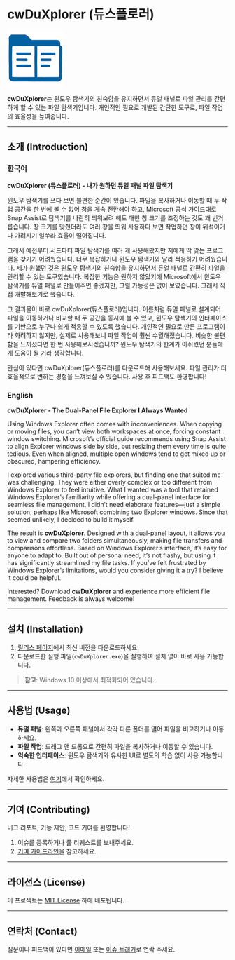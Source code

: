 # cwDuXplorer (듀스플로러)

![cwDuXplorer Logo](files/duXplorer.png) <!-- 로고 이미지 추가 시 경로 지정 -->

**cwDuXplorer**는 윈도우 탐색기의 친숙함을 유지하면서 듀얼 패널로 파일 관리를 간편하게 할 수 있는 파일 탐색기입니다. 개인적인 필요로 개발된 간단한 도구로, 파일 작업의 효율성을 높여줍니다.

---

## 소개 (Introduction)

### 한국어

**cwDuXplorer (듀스플로러) - 내가 원하던 듀얼 패널 파일 탐색기**

윈도우 탐색기를 쓰다 보면 불편한 순간이 있습니다. 파일을 복사하거나 이동할 때 두 작업 공간을 한 번에 볼 수 없어 창을 계속 전환해야 하고, Microsoft 공식 가이드대로 Snap Assist로 탐색기를 나란히 띄워보려 해도 매번 창 크기를 조정하는 것도 꽤 번거롭습니다. 창 크기를 맞췄더라도 여러 창을 띄워 사용하다 보면 작업하던 창이 뒤섞이거나 가려지기 일쑤라 효율이 떨어집니다.

그래서 예전부터 서드파티 파일 탐색기를 여러 개 사용해봤지만 저에게 딱 맞는 프로그램을 찾기가 어려웠습니다. 너무 복잡하거나 윈도우 탐색기와 달라 적응하기 어려웠습니다. 제가 원했던 것은 윈도우 탐색기의 친숙함을 유지하면서 듀얼 패널로 간편히 파일을 관리할 수 있는 도구였습니다. 복잡한 기능은 원하지 않았기에 Microsoft에서 윈도우 탐색기를 듀얼 패널로 만들어주면 좋겠지만, 그럴 가능성은 없어 보였습니다. 그래서 직접 개발해보기로 했습니다.

그 결과물이 바로 cwDuXplorer(듀스플로러)입니다. 이름처럼 듀얼 패널로 설계되어 파일을 이동하거나 비교할 때 두 공간을 동시에 볼 수 있고, 윈도우 탐색기의 인터페이스를 기반으로 누구나 쉽게 적응할 수 있도록 했습니다. 개인적인 필요로 만든 프로그램이라 화려하지 않지만, 실제로 사용해보니 파일 작업이 훨씬 수월해졌습니다. 비슷한 불편함을 느끼셨다면 한 번 사용해보시겠습니까? 윈도우 탐색기의 한계가 아쉬웠던 분들에게 도움이 될 거라 생각합니다.

관심이 있다면 cwDuXplorer(듀스플로러)를 다운로드해 사용해보세요. 파일 관리가 더 효율적으로 변하는 경험을 느껴보실 수 있습니다. 사용 후 피드백도 환영합니다!

### English

**cwDuXplorer - The Dual-Panel File Explorer I Always Wanted**

Using Windows Explorer often comes with inconveniences. When copying or moving files, you can’t view both workspaces at once, forcing constant window switching. Microsoft’s official guide recommends using Snap Assist to align Explorer windows side by side, but resizing them every time is quite tedious. Even when aligned, multiple open windows tend to get mixed up or obscured, hampering efficiency.

I explored various third-party file explorers, but finding one that suited me was challenging. They were either overly complex or too different from Windows Explorer to feel intuitive. What I wanted was a tool that retained Windows Explorer’s familiarity while offering a dual-panel interface for seamless file management. I didn’t need elaborate features—just a simple solution, perhaps like Microsoft combining two Explorer windows. Since that seemed unlikely, I decided to build it myself.

The result is **cwDuXplorer**. Designed with a dual-panel layout, it allows you to view and compare two folders simultaneously, making file transfers and comparisons effortless. Based on Windows Explorer’s interface, it’s easy for anyone to adapt to. Built out of personal need, it’s not flashy, but using it has significantly streamlined my file tasks. If you’ve felt frustrated by Windows Explorer’s limitations, would you consider giving it a try? I believe it could be helpful.

Interested? Download **cwDuXplorer** and experience more efficient file management. Feedback is always welcome!

---

## 설치 (Installation)

1. [릴리스 페이지](https://github.com/ImWanderMaker/cwDuxplorer/releases)에서 최신 버전을 다운로드하세요.
2. 다운로드한 실행 파일(`cwDuXplorer.exe`)을 실행하여 설치 없이 바로 사용 가능합니다.

> **참고**: Windows 10 이상에서 최적화되어 있습니다.

---

## 사용법 (Usage)

- **듀얼 패널**: 왼쪽과 오른쪽 패널에서 각각 다른 폴더를 열어 파일을 비교하거나 이동하세요.
- **파일 작업**: 드래그 앤 드롭으로 간편히 파일을 복사하거나 이동할 수 있습니다.
- **익숙한 인터페이스**: 윈도우 탐색기와 유사한 UI로 별도의 학습 없이 사용 가능합니다.

자세한 사용법은 [여기](path/to/documentation)에서 확인하세요.

---

## 기여 (Contributing)

버그 리포트, 기능 제안, 코드 기여를 환영합니다!  
1. 이슈를 등록하거나 풀 리퀘스트를 보내주세요.
2. [기여 가이드라인](path/to/CONTRIBUTING.md)을 참고하세요.

---

## 라이선스 (License)

이 프로젝트는 [MIT License](LICENSE) 하에 배포됩니다.

---

## 연락처 (Contact)

질문이나 피드백이 있다면 [이메일](mailto:ocean99blue@gmail.com) 또는 [이슈 트래커](https://github.com/ImWanderMaker/cwDuxplorer/issues)로 연락 주세요.
